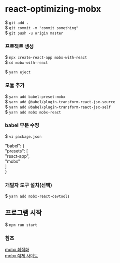 # react-optimizing-mobx
$ `git add .`<br>
$ `git commit -m "commit something"`<br>
$ `git push -u origin master`<br>

### 프로젝트 생성
$ `npx create-react-app mobx-with-react`<br>
$ `cd mobx-with-react`<br>

$ `yarn eject`<br>

### 모듈 추가
$ `yarn add babel-preset-mobx`<br>
$ `yarn add @babel/plugin-transform-react-jsx-source`<br>
$ `yarn add @babel/plugin-transform-react-jsx-self`<br>
$ `yarn add mobx mobx-react`<br>

### babel 부분 수정
$ `vi package.json` <br>

"babel": {<br>
    "presets": [<br>
        "react-app",<br>
        "mobx"<br>
    ]<br>
}<br>

### 개발자 도구 설치(선택)
$ `yarn add mobx-react-devtools`

## 프로그램 시작 
$ `npm run start`


### 참조 
[mobx 최적화](https://mobx.js.org/best/react-performance.html) <br>
[mobx 예제 사이트](https://velog.io/@velopert/MobX-3-%EC%8B%AC%ED%99%94%EC%A0%81%EC%9D%B8-%EC%82%AC%EC%9A%A9-%EB%B0%8F-%EC%B5%9C%EC%A0%81%ED%99%94-%EB%B0%A9%EB%B2%95-tnjltay61n)

